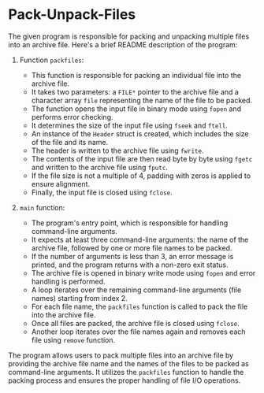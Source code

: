 # Pack-Unpack-Files

The given program is responsible for packing and unpacking multiple files into an archive file. Here's a brief README description of the program:

1. Function `packfiles`:
   - This function is responsible for packing an individual file into the archive file.
   - It takes two parameters: a `FILE*` pointer to the archive file and a character array `file` representing the name of the file to be packed.
   - The function opens the input file in binary mode using `fopen` and performs error checking.
   - It determines the size of the input file using `fseek` and `ftell`.
   - An instance of the `Header` struct is created, which includes the size of the file and its name.
   - The header is written to the archive file using `fwrite`.
   - The contents of the input file are then read byte by byte using `fgetc` and written to the archive file using `fputc`.
   - If the file size is not a multiple of 4, padding with zeros is applied to ensure alignment.
   - Finally, the input file is closed using `fclose`.

2. `main` function:
   - The program's entry point, which is responsible for handling command-line arguments.
   - It expects at least three command-line arguments: the name of the archive file, followed by one or more file names to be packed.
   - If the number of arguments is less than 3, an error message is printed, and the program returns with a non-zero exit status.
   - The archive file is opened in binary write mode using `fopen` and error handling is performed.
   - A loop iterates over the remaining command-line arguments (file names) starting from index 2.
   - For each file name, the `packfiles` function is called to pack the file into the archive file.
   - Once all files are packed, the archive file is closed using `fclose`.
   - Another loop iterates over the file names again and removes each file using `remove` function.

The program allows users to pack multiple files into an archive file by providing the archive file name and the names of the files to be packed as command-line arguments. It utilizes the `packfiles` function to handle the packing process and ensures the proper handling of file I/O operations.

